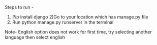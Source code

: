 Steps to run -
1) Pip install django
2)Go to your location which has manage.py file
3) Run python manage.py runserver in the terminal

Note- 
English option does not work for first time, try selecting another language then select english 